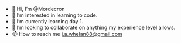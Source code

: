 - 👋 Hi, I’m @Mordecron
- 👀 I’m interested in learning to code.
- 🌱 I’m currently learning day 1.
- 💞️ I’m looking to collaborate on anything my experience level allows.
- 📫 How to reach me j.a.whelan88@gmail.com

<!---
Mordecron/Mordecron is a ✨ special ✨ repository because its `README.md` (this file) appears on your GitHub profile.
You can click the Preview link to take a look at your changes.
--->
